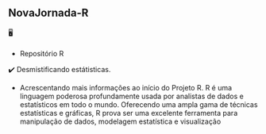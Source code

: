 ## NovaJornada-R
🖥️     
#### 
- Repositório R

✔️ Desmistificando estátisticas.

- Acrescentando mais informações ao início do Projeto R. R é uma linguagem poderosa profundamente usada por analistas de dados e estatísticos em todo o mundo. Oferecendo uma ampla gama de técnicas estatísticas e gráficas, R prova ser uma excelente ferramenta para manipulação de dados, modelagem estatística e visualização

